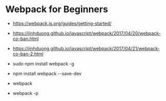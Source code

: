 # Webpack for Beginners

- https://webpack.js.org/guides/getting-started/
- https://jinhduong.github.io/javascript/webpack/2017/04/20/webpack-co-ban.html
- https://jinhduong.github.io/javascript/webpack/2017/04/21/webpack-co-ban-2.html

- sudo npm install webpack -g
- npm install webpack --save-dev

- webpack
- webpack -p

